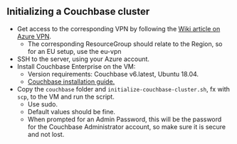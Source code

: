 ## Initializing a Couchbase cluster
- Get access to the corresponding VPN by following the [Wiki article on Azure VPN](https://dev.azure.com/monsenso/Clients/_wiki/wikis/Wiki/47/Azure-VPN). 
    - The corresponding ResourceGroup should relate to the Region, so for an EU setup, use the eu-vpn
- SSH to the server, using your Azure account.
- Install Couchbase Enterprise on the VM:
    - Version requirements: Couchbase v6.latest, Ubuntu 18.04.
    - [Couchbase installation guide.](https://docs.couchbase.com/server/current/install/ubuntu-debian-install.html)
- Copy the `couchbase` folder and `initialize-couchbase-cluster.sh`, fx with `scp`, to the VM and run the script.
    - Use sudo.
    - Default values should be fine.
    - When prompted for an Admin Password, this will be the password for the Couchbase Administrator account, so make sure it is secure and not lost.